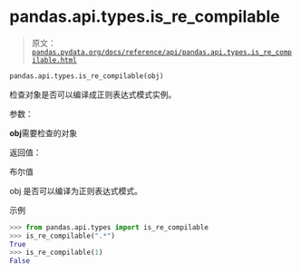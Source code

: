 # pandas.api.types.is_re_compilable

> 原文：[`pandas.pydata.org/docs/reference/api/pandas.api.types.is_re_compilable.html`](https://pandas.pydata.org/docs/reference/api/pandas.api.types.is_re_compilable.html)

```py
pandas.api.types.is_re_compilable(obj)
```

检查对象是否可以编译成正则表达式模式实例。

参数：

**obj**需要检查的对象

返回值：

布尔值

obj 是否可以编译为正则表达式模式。

示例

```py
>>> from pandas.api.types import is_re_compilable
>>> is_re_compilable(".*")
True
>>> is_re_compilable(1)
False 
```
